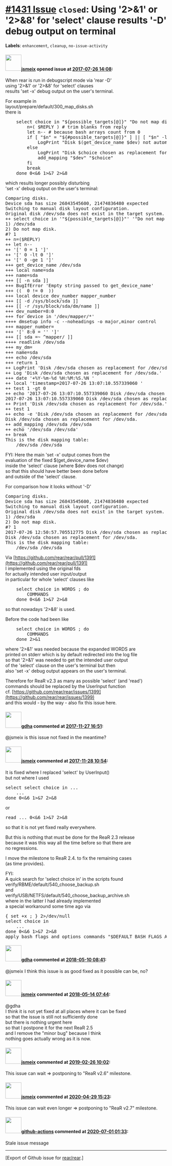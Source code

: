 [\#1431 Issue](https://github.com/rear/rear/issues/1431) `closed`: Using '2&gt;&1' or '2&gt;&8' for 'select' clause results '-D' debug output on terminal
=========================================================================================================================================================

**Labels**: `enhancement`, `cleanup`, `no-issue-activity`

#### <img src="https://avatars.githubusercontent.com/u/1788608?u=925fc54e2ce01551392622446ece427f51e2f0ce&v=4" width="50">[jsmeix](https://github.com/jsmeix) opened issue at [2017-07-26 14:08](https://github.com/rear/rear/issues/1431):

When rear is run in debugscript mode via 'rear -D'  
using '2&gt;&1' or '2&gt;&8' for 'select' clauses  
results 'set -x' debug output on the user's terminal.

For example in  
layout/prepare/default/300\_map\_disks.sh  
there is

<pre>
    select choice in "${possible_targets[@]}" "Do not map disk." ; do
        n=( $REPLY ) # trim blanks from reply
        let n-- # because bash arrays count from 0
        if [ "$n" = "${#possible_targets[@]}" ] || [ "$n" -lt 0 ] || [ "$n" -ge "${#possible_targets[@]}" ] ; then
            LogPrint "Disk $(get_device_name $dev) not automatically replaced."
        else
            LogPrint "Disk $choice chosen as replacement for $(get_device_name $dev)."
            add_mapping "$dev" "$choice"
        fi
        break
    done 0<&6 1>&7 2>&8
</pre>

which results longer possibly disturbing  
'set -x' debug output on the user's terminal:

<pre>
Comparing disks.
Device sda has size 26843545600, 21474836480 expected
Switching to manual disk layout configuration.
Original disk /dev/sda does not exist in the target system. Please choose an appropriate replacement.
++ select choice in '"${possible_targets[@]}"' '"Do not map disk."'
1) /dev/sda
2) Do not map disk.
#? 1
++ n=($REPLY)
++ let n--
++ '[' 0 = 1 ']'
++ '[' 0 -lt 0 ']'
++ '[' 0 -ge 1 ']'
+++ get_device_name /dev/sda
+++ local name=sda
+++ name=sda
+++ [[ -n sda ]]
+++ BugIfError 'Empty string passed to get_device_name'
+++ ((  0 != 0  ))
+++ local device dev_number mapper_number
+++ [[ -d /sys/block/sda ]]
+++ [[ -r /sys/block/sda/dm/name ]]
+++ dev_number=8:0
+++ for device in '/dev/mapper/*'
++++ dmsetup info -c --noheadings -o major,minor control
+++ mapper_number=
+++ '[' 8:0 = '' ']'
+++ [[ sda =~ ^mapper/ ]]
++++ readlink /dev/sda
+++ my_dm=
+++ name=sda
+++ echo /dev/sda
+++ return 1
++ LogPrint 'Disk /dev/sda chosen as replacement for /dev/sda.'
++ Log 'Disk /dev/sda chosen as replacement for /dev/sda.'
+++ date '+%Y-%m-%d %H:%M:%S.%N '
++ local 'timestamp=2017-07-26 13:07:10.557339060 '
++ test 1 -gt 0
++ echo '2017-07-26 13:07:10.557339060 Disk /dev/sda chosen as replacement for /dev/sda.'
2017-07-26 13:07:10.557339060 Disk /dev/sda chosen as replacement for /dev/sda.
++ Print 'Disk /dev/sda chosen as replacement for /dev/sda.'
++ test 1
++ echo -e 'Disk /dev/sda chosen as replacement for /dev/sda.'
Disk /dev/sda chosen as replacement for /dev/sda.
++ add_mapping /dev/sda /dev/sda
++ echo '/dev/sda /dev/sda'
++ break
This is the disk mapping table:
    /dev/sda /dev/sda
</pre>

FYI: Here the main 'set -x' output comes from the  
evaluation of the fixed $(get\_device\_name $dev)  
inside the 'select' clause (where $dev does not change)  
so that this should have better been done before  
and outside of the 'select' clause.

For comparison how it looks without '-D'

<pre>
Comparing disks.
Device sda has size 26843545600, 21474836480 expected
Switching to manual disk layout configuration.
Original disk /dev/sda does not exist in the target system. Please choose an appropriate replacement.
1) /dev/sda
2) Do not map disk.
#? 1
2017-07-26 12:50:57.705512775 Disk /dev/sda chosen as replacement for /dev/sda.
Disk /dev/sda chosen as replacement for /dev/sda.
This is the disk mapping table:
    /dev/sda /dev/sda
</pre>

Via
[https://github.com/rear/rear/pull/1391](https://github.com/rear/rear/pull/1391)  
I implemented using the original fds  
for actually intended user input/output  
in particular for whole 'select' clauses like

<pre>
    select choice in WORDS ; do
        COMMANDS
    done 0<&6 1>&7 2>&8
</pre>

so that nowadays '2&gt;&8' is used.

Before the code had been like

<pre>
    select choice in WORDS ; do
        COMMANDS
    done 2>&1
</pre>

where '2&gt;&1' was needed because the expanded WORDS are  
printed on stderr which is by default redirected into the log file  
so that '2&gt;&1' was needed to get the intended user output  
of the 'select' clause on the user's terminal but then  
also 'set -x' debug output appears on the user's terminal.

Therefore for ReaR v2.3 as many as possible 'select' (and 'read')  
commands should be replaced by the UserInput function  
cf.
[https://github.com/rear/rear/issues/1399](https://github.com/rear/rear/issues/1399)  
and this would - by the way - also fix this issue here.

#### <img src="https://avatars.githubusercontent.com/u/888633?u=cdaeb31efcc0048d3619651aa18dd4b76e636b21&v=4" width="50">[gdha](https://github.com/gdha) commented at [2017-11-27 16:51](https://github.com/rear/rear/issues/1431#issuecomment-347245218):

@jsmeix is this issue not fixed in the meantime?

#### <img src="https://avatars.githubusercontent.com/u/1788608?u=925fc54e2ce01551392622446ece427f51e2f0ce&v=4" width="50">[jsmeix](https://github.com/jsmeix) commented at [2017-11-28 10:54](https://github.com/rear/rear/issues/1431#issuecomment-347486713):

It is fixed where I replaced 'select' by UserInput()  
but not where I used

<pre>
select select choice in ...
    ...
done 0<&6 1>&7 2>&8
</pre>

or

<pre>
read ... 0<&6 1>&7 2>&8
</pre>

so that it is not yet fixed really everywhere.

But this is nothing that must be done for the ReaR 2.3 release  
because it was this way all the time before so that there are  
no regressions.

I move the milestone to ReaR 2.4. to fix the remaining cases  
(as time provides).

FYI:  
A quick search for 'select choice in' in the scripts found  
verify/RBME/default/540\_choose\_backup.sh  
and  
verify/USB/NETFS/default/540\_choose\_backup\_archive.sh  
where in the latter I had already implemented  
a special workaround some time ago via

<pre>
{ set +x ; } 2>/dev/null
select choice in
    ...
done 0<&6 1>&7 2>&8
apply_bash_flags_and_options_commands "$DEFAULT_BASH_FLAGS_AND_OPTIONS_COMMANDS"
</pre>

#### <img src="https://avatars.githubusercontent.com/u/888633?u=cdaeb31efcc0048d3619651aa18dd4b76e636b21&v=4" width="50">[gdha](https://github.com/gdha) commented at [2018-05-10 08:41](https://github.com/rear/rear/issues/1431#issuecomment-387991978):

@jsmeix I think this issue is as good fixed as it possible can be, no?

#### <img src="https://avatars.githubusercontent.com/u/1788608?u=925fc54e2ce01551392622446ece427f51e2f0ce&v=4" width="50">[jsmeix](https://github.com/jsmeix) commented at [2018-05-14 07:44](https://github.com/rear/rear/issues/1431#issuecomment-388726112):

@gdha  
I think it is not yet fixed at all places where it can be fixed  
so that the issue is still not sufficiently done  
but there is nothing urgent here  
so that I postpone it for the next ReaR 2.5  
and I remove the "minor bug" because I think  
nothing goes actually wrong as it is now.

#### <img src="https://avatars.githubusercontent.com/u/1788608?u=925fc54e2ce01551392622446ece427f51e2f0ce&v=4" width="50">[jsmeix](https://github.com/jsmeix) commented at [2019-02-26 10:02](https://github.com/rear/rear/issues/1431#issuecomment-467376227):

This issue can wait =&gt; postponing to "ReaR v2.6" milestone.

#### <img src="https://avatars.githubusercontent.com/u/1788608?u=925fc54e2ce01551392622446ece427f51e2f0ce&v=4" width="50">[jsmeix](https://github.com/jsmeix) commented at [2020-04-29 15:23](https://github.com/rear/rear/issues/1431#issuecomment-621283095):

This issue can wait even longer =&gt; postponing to "ReaR v2.7"
milestone.

#### <img src="https://avatars.githubusercontent.com/in/15368?v=4" width="50">[github-actions](https://github.com/apps/github-actions) commented at [2020-07-01 01:33](https://github.com/rear/rear/issues/1431#issuecomment-652134827):

Stale issue message

------------------------------------------------------------------------

\[Export of Github issue for
[rear/rear](https://github.com/rear/rear).\]

